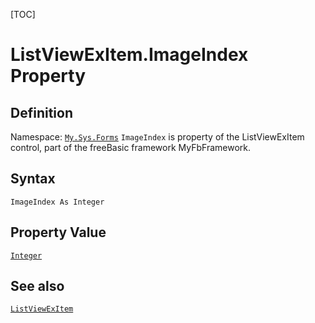 [TOC]
# ListViewExItem.ImageIndex Property

## Definition
Namespace: [`My.Sys.Forms`](My.Sys.Forms.md)
`ImageIndex` is property of the ListViewExItem control, part of the freeBasic framework MyFbFramework.
## Syntax
```freeBasic
ImageIndex As Integer
```
## Property Value
[`Integer`]("https://www.freebasic.net/wiki/KeyPgInteger")
## See also
[`ListViewExItem`](ListViewExItem.md)
